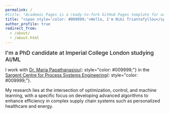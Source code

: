 ```yaml
---
permalink: /
#title: "Academic Pages is a ready-to-fork GitHub Pages template for academic personal websites"
title: "<span style='color: #009999;'>Hello, I'm Niki Triantafyllou</span>"
author_profile: true
redirect_from: 
  - /about/
  - /about.html
---
```


<span style="font-size: 1.25em; font-weight: 500;">I'm a PhD candidate at Imperial College London studying AI/ML</span> 

I work with [Dr. Maria Papathanasiou](https://www.papathanlab.com/){: style="color: #009999;"} in the [Sargent Centre for Process Systems Engineering](https://www.imperial.ac.uk/process-systems-engineering/){: style="color: #009999;"}.

My research lies at the intersection of optimization, control, and machine learning, with a specific focus on developing advanced algorithms to enhance efficiency in complex supply chain systems such as personalized healthcare and energy.

